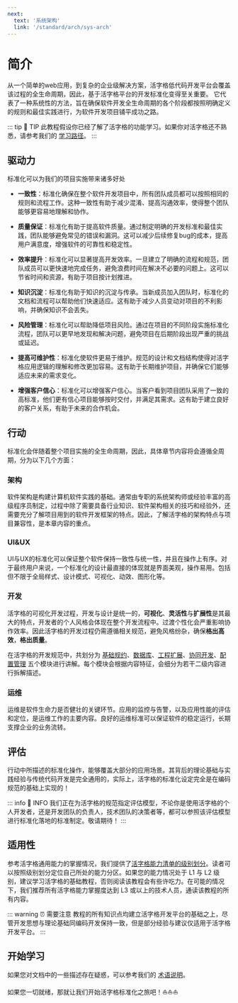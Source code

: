 ```yaml
---
next:
  text: '系统架构'
  link: '/standard/arch/sys-arch'
---
```


# 简介

从一个简单的web应用，到复杂的企业级解决方案，活字格低代码开发平台会覆盖该过程的全生命周期，因此，基于活字格平台的开发标准化变得至关重要。
它代表了一种系统性的方法，旨在确保软件开发全生命周期的各个阶段都按照明确定义的规则和最佳实践进行，为软件开发项目铺平成功之路。

::: tip 🔔 TIP
此教程假设你已经了解了活字格的功能学习。如果你对活字格还不熟悉，请参考我们的 [学习路径](https://www.grapecity.com.cn/solutions/huozige/learningplan)。
:::

## 驱动力

标准化可以为我们的项目实施带来诸多好处

- **一致性**：标准化确保在整个软件开发项目中，所有团队成员都可以按照相同的规则和流程工作。这种一致性有助于减少混淆、提高沟通效率，使得整个团队能够更容易地理解和协作。

- **质量保证**：标准化有助于提高软件质量。通过制定明确的开发标准和最佳实践，团队能够避免常见的错误和漏洞。这可以减少后续修复bug的成本，提高用户满意度，增强软件的可靠性和稳定性。

- **效率提升**：标准化可以显著提高开发效率。一旦建立了明确的流程和规范，团队成员可以更快速地完成任务，避免浪费时间在解决不必要的问题上。这可以节省时间和资源，有助于项目按计划推进。

- **知识沉淀**：标准化有助于知识的沉淀与传承。当新成员加入团队时，标准化的文档和流程可以帮助他们快速适应。这有助于减少人员变动对项目的不利影响，并确保知识不会丢失。

- **风险管理**：标准化可以帮助降低项目风险。通过在项目的不同阶段实施标准化流程，团队可以更早地发现和解决问题，避免项目在后期阶段出现严重的挑战或延迟。

- **提高可维护性**：标准化使软件更易于维护。规范的设计和文档结构使得对活字格应用逻辑的理解和修改更加容易。这有助于长期维护项目，并确保它们能够适应未来的需求变化。

- **增强客户信心**：标准化可以增强客户信心。当客户看到项目团队采用了一致的高标准，他们更有信心项目能够按时交付，并满足其需求。这有助于建立良好的客户关系，有助于未来的合作机会。

## 行动

标准化会伴随着整个项目实施的全生命周期，因此，具体章节内容将会遵循全周期，分为以下几个方面：

### 架构

软件架构是构建计算机软件实践的基础。通常由专职的系统架构师或经验丰富的高级程序员制定，过程中除了需要具备行业知识、软件架构相关的技巧和经验外，还需要充分了解项目用到的软件开发框架的特点。因此，了解活字格的架构特点与项目兼容性，是本章内容的重点。

### UI&UX

UI与UX的标准化可以保证整个软件保持一致性与统一性，并且在操作上有序。对于最终用户来说，一个标准化的设计最直接的体现就是界面美观，操作易用。包括但不限于全局样式、设计模式、可视化、动效、图形化等。

### 开发

活字格的可视化开发过程，开发与设计是统一的，**可视化**、**灵活性**与**扩展性**是其最大的特点，开发者的个人风格会体现在整个开发流程中。过渡个性化会严重影响协作效率。因此活字格的开发过程仍需遵循相关规范，避免风格纷杂，确保**格出高效**，**格出质量**。

在活字格的开发规范中，共划分为 [基础规约](./dev/base/naming-style)、[数据库](./dev/database/selection)、[工程扩展](./dev/expansion)、[协同开发](./dev/cooperation)、[配置管理](./dev/configuration/permission) 五个模块进行讲解。每个模块会根据内容特征，会细分为若干二级内容进行拆解描述。

### 运维

运维是软件生命力是否健壮的关键环节。应用的监控与告警，以及应用性能的评估和定位，是运维工作的主要内容。良好的运维标准可以保证软件的稳定运行，长期支撑企业的业务流转。

## 评估 <Badge type="tip" text="comming soon" />

行动中所描述的标准化操作，能够覆盖大部分的应用场景。其背后的理论基础与实践经验与传统代码开发是完全通用的，实际上，活字格的标准化设定完全是在编码规范的基础上实现的！

::: info 📍 INFO
我们正在为活字格的规范指定评估模型，不论你是使用活字格的个人开发者，还是开发团队的负责人，技术团队的决策者等，都可以参照该评估模型进行标准化落地的标准制定。敬请期待！
:::

## 适用性

参考活字格通用能力的掌握情况，我们提供了[活字格能力清单的级别划分](https://gcdn.grapecity.com.cn/showtopic-152156-1-1.html "活字格能力清单的级别划分")。读者可以按照级别划分定位自己所处的能力分区。如果您的能力情况处于 L1 与 L2 级别，建议学习活字格的基础教程，否则阅读该教程会有些许吃力。在可能的情况下，我们推荐所有活字格能力掌握度达到 L3 或以上的技术人员，通读该教程的所有内容。

::: warning ⏰ 需要注意
教程的所有知识点均建立活字格开发平台的基础之上，尽管开发思想与理论基础同编码开发保持一致，但是部分经验与建议仅适用于活字格开发平台。
:::


## 开始学习
如果您对文档中的一些描述存在疑惑，可以参考我们的 [术语说明](./idioms)。

如果您一切就绪，那就让我们开始活字格标准化之旅吧！⛵️⛵️⛵️

